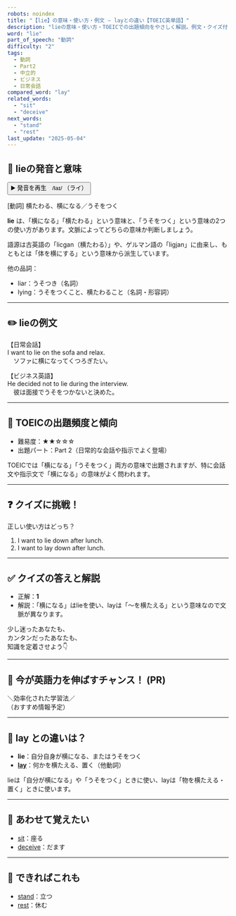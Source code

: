 ```yaml
---
robots: noindex
title: "【lie】の意味・使い方・例文 ― layとの違い【TOEIC英単語】"
description: "lieの意味・使い方・TOEICでの出題傾向をやさしく解説。例文・クイズ付きでlayとの違いもわかりやすく学べます。"
word: "lie"
part_of_speech: "動詞"
difficulty: "2"
tags:
  - 動詞
  - Part2
  - 中立的
  - ビジネス
  - 日常会話
compared_word: "lay"
related_words:
  - "sit"
  - "deceive"
next_words:
  - "stand"
  - "rest"
last_update: "2025-05-04"
---
```


## 🔰 lieの発音と意味

<button class="play-audio" onclick="playTTS('lie')">
  <span class="play-audio-main">
    ▶️ 発音を再生　/laɪ/
  </span>
  <span class="play-audio-sub">
    （ライ）
  </span>
</button>

[動詞] 横たわる、横になる／うそをつく

**lie** は、「横になる」「横たわる」という意味と、「うそをつく」という意味の2つの使い方があります。文脈によってどちらの意味か判断しましょう。

語源は古英語の「licgan（横たわる）」や、ゲルマン語の「ligjan」に由来し、もともとは「体を横にする」という意味から派生しています。

他の品詞：  
- liar：うそつき（名詞）
- lying：うそをつくこと、横たわること（名詞・形容詞）

---

## ✏️ lieの例文

【日常会話】  
I want to lie on the sofa and relax.  
　ソファに横になってくつろぎたい。

【ビジネス英語】  
He decided not to lie during the interview.  
　彼は面接でうそをつかないと決めた。

---

## 🎯 TOEICの出題頻度と傾向

- 難易度：★★☆☆☆
- 出題パート：Part 2（日常的な会話や指示でよく登場）

TOEICでは「横になる」「うそをつく」両方の意味で出題されますが、特に会話文や指示文で「横になる」の意味がよく問われます。

---

## ❓ クイズに挑戦！

正しい使い方はどっち？

1. I want to lie down after lunch.  
2. I want to lay down after lunch.

---

## ✅ クイズの答えと解説

- 正解：**1**
- 解説：「横になる」はlieを使い、layは「～を横たえる」という意味なので文脈が異なります。

少し迷ったあなたも、  
カンタンだったあなたも、  
知識を定着させよう👇️

---

## 🚀 今が英語力を伸ばすチャンス！ (PR)

<div class="info-center">
＼効率化された学習法／<br>  
（おすすめ情報予定）
</div>

---

## 🤔  lay との違いは？

- **lie**：自分自身が横になる、またはうそをつく
- **[lay](/word/lay/)**：何かを横たえる、置く（他動詞）

lieは「自分が横になる」や「うそをつく」ときに使い、layは「物を横たえる・置く」ときに使います。

---

## 🧩 あわせて覚えたい

- [sit](/word/sit/)：座る
- [deceive](/word/deceive/)：だます

---

## 📖 できればこれも

- [stand](/word/stand/)：立つ
- [rest](/word/rest/)：休む

<!-- cvid: aid10_bid40 -->
